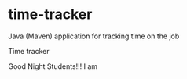 # time-tracker
Java (Maven) application for tracking time on the job

Time tracker

Good Night Students!!!
I am 
